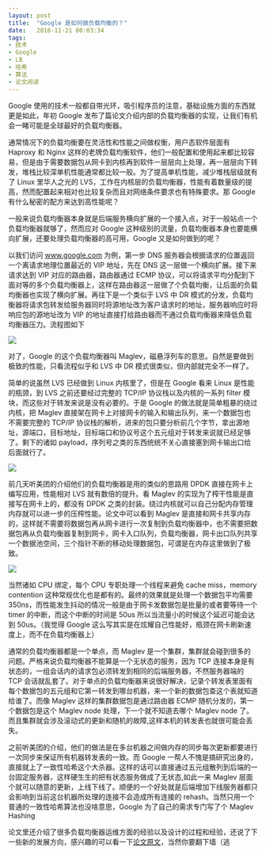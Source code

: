 ```yaml
---
layout:	post
title:	"Google 是如何做负载均衡的？"
date:	2016-11-21 00:03:34
tags:
- 技术
- Google
- LB
- 哈希
- 算法
- 论文阅读
---
```


Google 使用的技术一般都自带光环，吸引程序员的注意，基础设施方面的东西就更是如此，年初 Google 发布了篇论文介绍内部的负载均衡器的实现，让我们有机会一睹可能是全球最好的负载均衡器。

通常情况下的负载均衡要在灵活性和性能之间做权衡，用户态软件层面有 Haproxy 和 Nginx 这样的老牌负载均衡软件，他们一般配置和使用起来都比较容易，但是由于需要数据包从网卡到内核再到软件一层层向上处理，再一层层向下转发，堆栈比较深单机性能通常都比较一般。为了提高单机性能，减少堆栈层级就有了 Linux 里华人之光的 LVS，工作在内核层的负载均衡器，性能有着数量级的提高，然而配置起来相对也比较复杂而且对网络条件要求也有特殊要求。那 Google 有什么秘密的配方来达到高性能呢？

一般来说负载均衡器本身就是后端服务横向扩展的一个接入点，对于一般站点一个负载均衡器就够了，然而应对 Google 这种级别的流量，负载均衡器本身也要能横向扩展，还要处理负载均衡器的高可用，Google 又是如何做到的呢？

以我们访问 www.google.com 为例，第一步 DNS 服务器会根据请求的位置返回一个离请求地理位置最近的 VIP 地址，先在 DNS 这一层做一个横向扩展。接下来请求达到 VIP 对应的路由器，路由器通过 ECMP 协议，可以将请求平均分配到下面对等的多个负载均衡器上，这样在路由器这一层做了个负载均衡，让后面的负载均衡器也实现了横向扩展。再往下是一个类似于 LVS 中 DR 模式的分发，负载均衡器将请求包转发给服务器同时将源地址改为客户请求时的地址，服务器响应时将响应包的源地址改为 VIP 的地址直接打给路由器而不通过负载均衡器来降低负载均衡器压力。流程图如下

![](http://7xl5hp.com1.z0.glb.clouddn.com/lb-overview.jpeg)

对了，Google 的这个负载均衡器叫 Maglev，磁悬浮列车的意思。自然是要做到极致的性能，只看流程似乎和 LVS 中 DR 模式很类似，但内部就完全不一样了。

简单的说虽然 LVS 已经做到 Linux 内核里了，但是在 Google 看来 Linux 是性能的瓶颈，到 LVS 之前还要经过完整的 TCP/IP 协议栈以及内核的一系列 filter 模块，而这些对于转发来说是没有必要的。于是 Google 的做法就是简单粗暴的绕过内核，把 Maglev 直接架在网卡上对接网卡的输入和输出队列，来一个数据包也不需要完整的 TCP/IP 协议栈的解析，进来的包只要分析前几个字节，拿出源地址，源端口，目标地址，目标端口和协议号这个五元组对于转发来说就已经足够了。剩下的诸如 payload，序列号之类的东西统统不关心直接塞到网卡输出口给后面就行了。

![](http://7xl5hp.com1.z0.glb.clouddn.com/lb-packet.jpeg)

前几天听美团的介绍他们的负载均衡器是用的类似的思路用 DPDK 直接在网卡上编写应用，性能相对 LVS 就有数倍的提升。看 Maglev 的实现为了榨干性能是直接写在网卡上的，都没有 DPDK 之类的封装。绕过内核就可以自己分配内存管理内存就可以进一步的压榨性能。论文中可以看到 Maglev 是直接和网卡共享内存的，这样就不需要将数据包再从网卡进行一次复制到负载均衡器中，也不需要把数据包再从负载均衡器复制到网卡，网卡入口队列，负载均衡器，网卡出口队列共享一个数据池空间，三个指针不断的移动处理数据包，可谓是在内存这里做到了极致。

![](http://7xl5hp.com1.z0.glb.clouddn.com/lb-pool.jpeg)

当然诸如 CPU 绑定，每个 CPU 专职处理一个线程来避免 cache miss，memory contention 这种常规优化也是都有的。最终的效果就是处理一个数据包平均需要 350ns，而性能发生抖动的情况一般是由于网卡发数据包是批量的或者要等待一个 timer 的中断，而这个中断的时间是 50us 所以当流量小的时候这个延迟可能会达到 50us。（我觉得 Google 这么写其实是在炫耀自己性能好，瓶颈在网卡刷新速度上，而不在负载均衡器上）

通常的负载均衡器都是一个单点，而 Maglev 是一个集群，集群就会碰到很多的问题。严格来说负载均衡器不能算是一个无状态的服务，因为 TCP 连接本身是有状态的，一组会话内的请求包必须转发到相同的后端服务器，不然服务器端的 TCP 会话就乱套了。对于单点的负载均衡器来说很好解决，记录个转发表里面有每个数据包的五元组和它第一转发到哪台机器，来一个新的数据包查这个表就知道给谁了。而像 Maglev 这样的集群数据包是通过路由器 ECMP 随机分发的，第一个数据包是这个 Maglev node 处理，下一个就不知道去哪个 Maglev node 了。而且集群就会涉及滚动式的更新和随机的故障,这样本机的转发表也就很可能会丢失。

之前听美团的介绍，他们的做法是在多台机器之间做内存的同步每次更新都要进行一次同步来保证所有机器转发表的一致。而 Google 一帮人不愧是搞研究出身的，直接就上了一致性哈希这个大杀器。这样的话可以直接通过五元组散列到后端的一台固定服务器，这样硬生生的把有状态服务做成了无状态,如此一来 Maglev 层面个就可以随意的更新，上线下线了。顺便的一个好处就是后端增加下线服务器都只会影响到当前这台机器所处理的连接不会造成所有连接的 rehash。当然只用一个普通的一致性哈希算法也没啥意思，Google 为了自己的需求专门写了个 Maglev Hashing

论文里还介绍了很多负载均衡器运维方面的经验以及设计的过程和经验，还说了下一些新的发展方向，感兴趣的可以看一下[论文原文](http://static.googleusercontent.com/media/research.google.com/en//pubs/archive/44824.pdf)，当然你要翻下墙（逃

